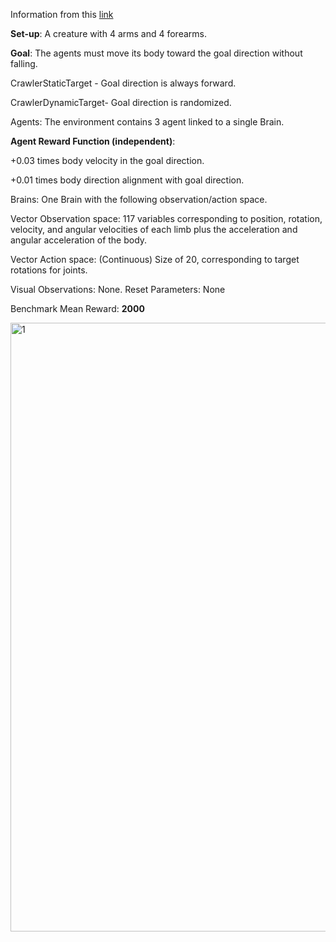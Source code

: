 Information from this [link](https://github.com/Unity-Technologies/ml-agents/blob/master/docs/Learning-Environment-Examples.md#crawler)

**Set-up**: A creature with 4 arms and 4 forearms.

**Goal**: The agents must move its body toward the goal direction without falling.

CrawlerStaticTarget - Goal direction is always forward.

CrawlerDynamicTarget- Goal direction is randomized.

Agents: The environment contains 3 agent linked to a single Brain.

**Agent Reward Function (independent)**:

+0.03 times body velocity in the goal direction.

+0.01 times body direction alignment with goal direction.

Brains: One Brain with the following observation/action space.

Vector Observation space: 117 variables corresponding to position, rotation, velocity, and angular velocities of each limb plus the acceleration and angular acceleration of the body.

Vector Action space: (Continuous) Size of 20, corresponding to target rotations for joints.

Visual Observations: None.
Reset Parameters: None

Benchmark Mean Reward: **2000**

<img width="974" alt="1" src="https://user-images.githubusercontent.com/33606479/50007424-7e00b700-ff76-11e8-8b9f-4bcd0cde411e.png">
